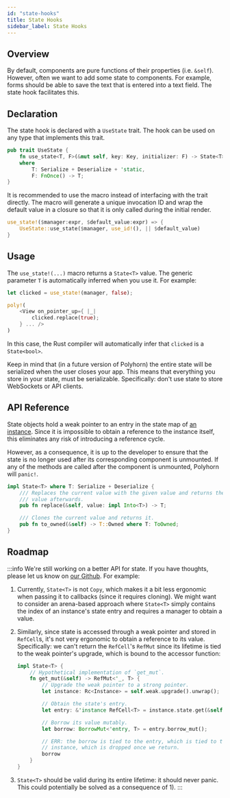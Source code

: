 ```yaml
---
id: "state-hooks"
title: State Hooks
sidebar_label: State Hooks
---
```


## Overview

By default, components are pure functions of their properties (i.e. `&self`).
However, often we want to add some state to components. For example, forms
should be able to save the text that is entered into a text field. The state
hook facilitates this.

## Declaration

The state hook is declared with a `UseState` trait. The hook can be used on
any type that implements this trait.

```rust title="Definition"
pub trait UseState {
    fn use_state<T, F>(&mut self, key: Key, initializer: F) -> State<T>
    where
        T: Serialize + Deserialize + 'static,
        F: FnOnce() -> T;
}
```

It is recommended to use the macro instead of interfacing with the trait
directly. The macro will generate a unique invocation ID and wrap the default
value in a closure so that it is only called during the initial render.

```rust title="Definition"
use_state!($manager:expr, $default_value:expr) => {
    UseState::use_state($manager, use_id!(), || $default_value)
}
```

## Usage

The ```use_state!(...)``` macro returns a ```State<T>``` value. The generic
parameter ```T``` is automatically inferred when you use it. For example:

```rust title="Example"
let clicked = use_state!(manager, false);

poly!(
    <View on_pointer_up={ |_|
        clicked.replace(true);
    } ... />
)
```

In this case, the Rust compiler will automatically infer that `clicked` is a
`State<bool>`.

Keep in mind that (in a future version of Polyhorn) the entire state will be
serialized when the user closes your app. This means that everything you
store in your state, must be serializable. Specifically: don't use state to
store WebSockets or API clients.

## API Reference

State objects hold a weak pointer to an entry in the state map of
[an instance](/docs/concepts/instances/). Since it is impossible to obtain a
reference to the instance itself, this eliminates any risk of introducing a
reference cycle.

However, as a consequence, it is up to the developer to ensure that the state is
no longer used after its corresponding component is unmounted. If any of the
methods are called after the component is unmounted, Polyhorn will `panic!`.

```rust title="Definition"
impl State<T> where T: Serialize + Deserialize {
    /// Replaces the current value with the given value and returns the old
    /// value afterwards.
    pub fn replace(&self, value: impl Into<T>) -> T;

    /// Clones the current value and returns it.
    pub fn to_owned(&self) -> T::Owned where T: ToOwned;
}
```

## Roadmap

:::info
We're still working on a better API for state. If you have thoughts, please
let us know on [our Github](https://github.com/polyhorn/polyhorn). For example:

1. Currently, `State<T>` is not `Copy`, which makes it a bit less ergonomic
   when passing it to callbacks (since it requires cloning). We might want to
   consider an arena-based approach where `State<T>` simply contains the index
   of an instance's state entry and requires a manager to obtain a value.
2. Similarly, since state is accessed through a weak pointer and stored in
   `RefCell`s, it's not very ergonomic to obtain a reference to its value.
   Specifically: we can't return the `RefCell`'s `RefMut` since its lifetime is
   tied to the weak pointer's upgrade, which is bound to the accessor function:

   ```rust
   impl State<T> {
       // Hypothetical implementation of `get_mut`.
       fn get_mut(&self) -> RefMut<'_, T> {
           // Upgrade the weak pointer to a strong pointer.
           let instance: Rc<Instance> = self.weak.upgrade().unwrap();

           // Obtain the state's entry.
           let entry: &'instance RefCell<T> = instance.state.get(&self.key);

           // Borrow its value mutably.
           let borrow: BorrowMut<'entry, T> = entry.borrow_mut();

           // ERR: the borrow is tied to the entry, which is tied to the
           // instance, which is dropped once we return.
           borrow
       }
   }
   ```
3. `State<T>` should be valid during its entire lifetime: it should never panic.
   This could potentially be solved as a consequence of 1).
:::